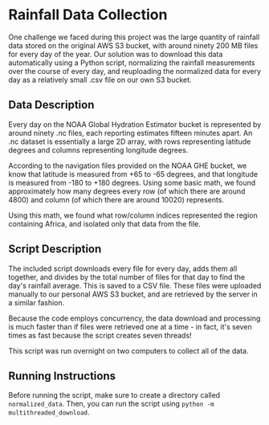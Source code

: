# Rainfall Data Collection
One challenge we faced during this project was the large quantity of rainfall data stored on the original AWS S3 bucket, with around ninety 200 MB files for every day of the year. Our solution was to download this data automatically using a Python script, normalizing the rainfall measurements over the course of every day, and reuploading the normalized data for every day as a relatively small .csv file on our own S3 bucket.

## Data Description
Every day on the NOAA Global Hydration Estimator bucket is represented by around ninety .nc files, each reporting estimates fifteen minutes apart. An .nc dataset is essentially a large 2D array, with rows representing latitude degrees and columns representing longitude degrees.

According to the navigation files provided on the NOAA GHE bucket, we know that latitude is measured from +65 to -65 degrees, and that longitude is measured from -180 to +180 degrees. Using some basic math, we found approximately how many degrees every row (of which there are around 4800) and column (of which there are around 10020) represents.

Using this math, we found what row/column indices represented the region containing Africa, and isolated only that data from the file.

## Script Description
The included script downloads every file for every day, adds them all together, and divides by the total number of files for that day to find the day's rainfall average. This is saved to a CSV file. These files were uploaded manually to our personal AWS S3 bucket, and are retrieved by the server in a similar fashion.

Because the code employs concurrency, the data download and processing is much faster than if files were retrieved one at a time - in fact, it's seven times as fast because the script creates seven threads!

This script was run overnight on two computers to collect all of the data.

## Running Instructions
Before running the script, make sure to create a directory called `normalized_data`. Then, you can run the script using `python -m multithreaded_download`.